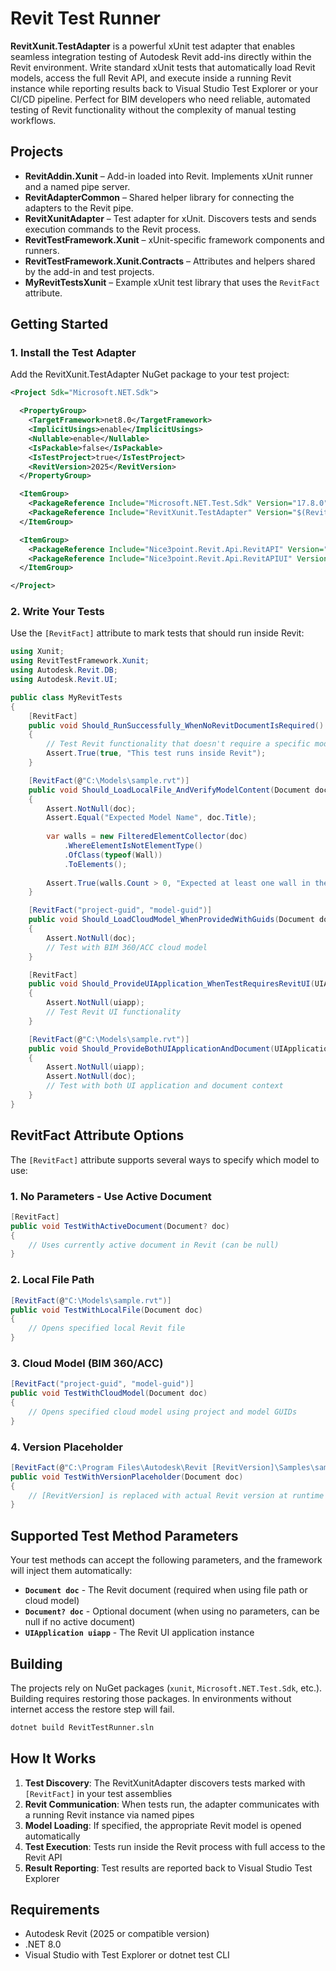 # Revit Test Runner

**RevitXunit.TestAdapter** is a powerful xUnit test adapter that enables seamless integration testing of Autodesk Revit add-ins directly within the Revit environment. Write standard xUnit tests that automatically load Revit models, access the full Revit API, and execute inside a running Revit instance while reporting results back to Visual Studio Test Explorer or your CI/CD pipeline. Perfect for BIM developers who need reliable, automated testing of Revit functionality without the complexity of manual testing workflows.

## Projects

- **RevitAddin.Xunit** – Add-in loaded into Revit. Implements xUnit runner and a named pipe server.
- **RevitAdapterCommon** – Shared helper library for connecting the adapters to the Revit pipe.
- **RevitXunitAdapter** – Test adapter for xUnit. Discovers tests and sends execution commands to the Revit process.
- **RevitTestFramework.Xunit** – xUnit-specific framework components and runners.
- **RevitTestFramework.Xunit.Contracts** – Attributes and helpers shared by the add-in and test projects.
- **MyRevitTestsXunit** – Example xUnit test library that uses the `RevitFact` attribute.

## Getting Started

### 1. Install the Test Adapter

Add the RevitXunit.TestAdapter NuGet package to your test project:

```xml
<Project Sdk="Microsoft.NET.Sdk">

  <PropertyGroup>
    <TargetFramework>net8.0</TargetFramework>
    <ImplicitUsings>enable</ImplicitUsings>
    <Nullable>enable</Nullable>
    <IsPackable>false</IsPackable>
    <IsTestProject>true</IsTestProject>
    <RevitVersion>2025</RevitVersion>
  </PropertyGroup>

  <ItemGroup>
    <PackageReference Include="Microsoft.NET.Test.Sdk" Version="17.8.0" />
    <PackageReference Include="RevitXunit.TestAdapter" Version="$(RevitVersion).*" />
  </ItemGroup>

  <ItemGroup>
    <PackageReference Include="Nice3point.Revit.Api.RevitAPI" Version="$(RevitVersion).*" />
    <PackageReference Include="Nice3point.Revit.Api.RevitAPIUI" Version="$(RevitVersion).*" />
  </ItemGroup>

</Project>
```

### 2. Write Your Tests

Use the `[RevitFact]` attribute to mark tests that should run inside Revit:

```csharp
using Xunit;
using RevitTestFramework.Xunit;
using Autodesk.Revit.DB;
using Autodesk.Revit.UI;

public class MyRevitTests
{
    [RevitFact]
    public void Should_RunSuccessfully_WhenNoRevitDocumentIsRequired()
    {
        // Test Revit functionality that doesn't require a specific model
        Assert.True(true, "This test runs inside Revit");
    }

    [RevitFact(@"C:\Models\sample.rvt")]
    public void Should_LoadLocalFile_AndVerifyModelContent(Document doc)
    {
        Assert.NotNull(doc);
        Assert.Equal("Expected Model Name", doc.Title);
        
        var walls = new FilteredElementCollector(doc)
            .WhereElementIsNotElementType()
            .OfClass(typeof(Wall))
            .ToElements();
            
        Assert.True(walls.Count > 0, "Expected at least one wall in the model");
    }

    [RevitFact("project-guid", "model-guid")]
    public void Should_LoadCloudModel_WhenProvidedWithGuids(Document doc)
    {
        Assert.NotNull(doc);
        // Test with BIM 360/ACC cloud model
    }

    [RevitFact]
    public void Should_ProvideUIApplication_WhenTestRequiresRevitUI(UIApplication uiapp)
    {
        Assert.NotNull(uiapp);
        // Test Revit UI functionality
    }

    [RevitFact(@"C:\Models\sample.rvt")]
    public void Should_ProvideBothUIApplicationAndDocument(UIApplication uiapp, Document doc)
    {
        Assert.NotNull(uiapp);
        Assert.NotNull(doc);
        // Test with both UI application and document context
    }
}
```

## RevitFact Attribute Options

The `[RevitFact]` attribute supports several ways to specify which model to use:

### 1. No Parameters - Use Active Document

```csharp
[RevitFact]
public void TestWithActiveDocument(Document? doc)
{
    // Uses currently active document in Revit (can be null)
}
```

### 2. Local File Path

```csharp
[RevitFact(@"C:\Models\sample.rvt")]
public void TestWithLocalFile(Document doc)
{
    // Opens specified local Revit file
}
```

### 3. Cloud Model (BIM 360/ACC)

```csharp
[RevitFact("project-guid", "model-guid")]
public void TestWithCloudModel(Document doc)
{
    // Opens specified cloud model using project and model GUIDs
}
```

### 4. Version Placeholder

```csharp
[RevitFact(@"C:\Program Files\Autodesk\Revit [RevitVersion]\Samples\sample.rvt")]
public void TestWithVersionPlaceholder(Document doc)
{
    // [RevitVersion] is replaced with actual Revit version at runtime
}
```

## Supported Test Method Parameters

Your test methods can accept the following parameters, and the framework will inject them automatically:

- **`Document doc`** - The Revit document (required when using file path or cloud model)
- **`Document? doc`** - Optional document (when using no parameters, can be null if no active document)
- **`UIApplication uiapp`** - The Revit UI application instance

## Building

The projects rely on NuGet packages (`xunit`, `Microsoft.NET.Test.Sdk`, etc.). Building requires restoring those packages. In environments without internet access the restore step will fail.

```bash
dotnet build RevitTestRunner.sln
```

## How It Works

1. **Test Discovery**: The RevitXunitAdapter discovers tests marked with `[RevitFact]` in your test assemblies
2. **Revit Communication**: When tests run, the adapter communicates with a running Revit instance via named pipes
3. **Model Loading**: If specified, the appropriate Revit model is opened automatically
4. **Test Execution**: Tests run inside the Revit process with full access to the Revit API
5. **Result Reporting**: Test results are reported back to Visual Studio Test Explorer

## Requirements

- Autodesk Revit (2025 or compatible version)
- .NET 8.0
- Visual Studio with Test Explorer or dotnet test CLI
